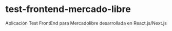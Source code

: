# test-frontend-mercado-libre
Aplicación Test FrontEnd para Mercadolibre desarrollada en React.js/Next.js 
